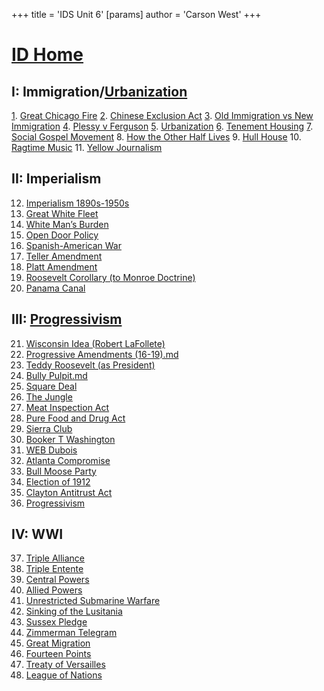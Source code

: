 +++
 title = 'IDS Unit 6'
[params]
	author = 'Carson West'
+++
# [ID Home](./../id-home/)

## I: Immigration/[Urbanization](./../urbanization/)
[1](./../1/). [Great Chicago Fire](./../great-chicago-fire/)
[2](./../2/). [Chinese Exclusion Act](./../chinese-exclusion-act/)
[3](./../3/). [Old Immigration vs New Immigration](./../old-immigration-vs-new-immigration/)
[4](./../4/). [Plessy v Ferguson](./../plessy-v-ferguson/)
[5](./../5/). [Urbanization](./../urbanization/)
[6](./../6/). [Tenement Housing](./../tenement-housing/)
[7](./../7/). [Social Gospel Movement](./../social-gospel-movement/)
8. [How the Other Half Lives](./../how-the-other-half-lives/)
9. [Hull House](./../hull-house/)
10. [Ragtime Music](./../ragtime-music/)
11. [Yellow Journalism](./../yellow-journalism/)
## II: Imperialism
12. [Imperialism 1890s-1950s](./../imperialism-1890s-1950s/)
13. [Great White Fleet](./../great-white-fleet/)
14. [White Man’s Burden](./../white-man’s-burden/)
15. [Open Door Policy](./../open-door-policy/)
16. [Spanish-American War](./../spanish-american-war/)
17. [Teller Amendment](./../teller-amendment/)
18. [Platt Amendment](./../platt-amendment/)
19. [Roosevelt Corollary (to Monroe Doctrine)](./../roosevelt-corollary-(to-monroe-doctrine)/)
20. [Panama Canal](./../panama-canal/)
## III: [Progressivism](./../progressivism/)
21. [Wisconsin Idea (Robert LaFollete)](./../wisconsin-idea-(robert-lafollete)/)
22. [Progressive Amendments (16-19).md](./../progressive-amendments-(16-19).md/)
23. [Teddy Roosevelt (as President)](./../teddy-roosevelt-(as-president)/)
24. [Bully Pulpit.md](./../bully-pulpit.md/)
25. [Square Deal](./../square-deal/)
26. [The Jungle](./../the-jungle/)
27. [Meat Inspection Act](./../meat-inspection-act/)
28. [Pure Food and Drug Act](./../pure-food-and-drug-act/)
29. [Sierra Club](./../sierra-club/)
30. [Booker T Washington](./../booker-t-washington/)
31. [WEB Dubois](./../web-dubois/)
32. [Atlanta Compromise](./../atlanta-compromise/)
33. [Bull Moose Party](./../bull-moose-party/)
34. [Election of 1912](./../election-of-1912/)
35. [Clayton Antitrust Act](./../clayton-antitrust-act/)
36. [Progressivism](./../progressivism/)
## IV: WWI
37. [Triple Alliance](./../triple-alliance/)
38. [Triple Entente](./../triple-entente/)
39. [Central Powers](./../central-powers/)
40. [Allied Powers](./../allied-powers/)
41. [Unrestricted Submarine Warfare](./../unrestricted-submarine-warfare/)
42. [Sinking of the Lusitania](./../sinking-of-the-lusitania/)
43. [Sussex Pledge](./../sussex-pledge/)
44. [Zimmerman Telegram](./../zimmerman-telegram/)
45. [Great Migration](./../great-migration/)
46. [Fourteen Points](./../fourteen-points/)
47. [Treaty of Versailles](./../treaty-of-versailles/)
48. [League of Nations](./../league-of-nations/)